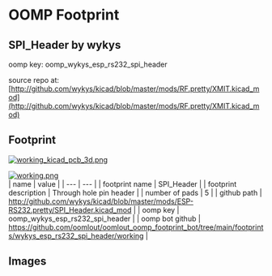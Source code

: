 # OOMP Footprint  
## SPI_Header  by wykys  
  
oomp key: oomp_wykys_esp_rs232_spi_header  
  
source repo at: [http://github.com/wykys/kicad/blob/master/mods/RF.pretty/XMIT.kicad_mod](http://github.com/wykys/kicad/blob/master/mods/RF.pretty/XMIT.kicad_mod)  
## Footprint  
  
[![working_kicad_pcb_3d.png](working_kicad_pcb_3d_600.png)](working_kicad_pcb_3d.png)  
  
[![working.png](working_600.png)](working.png)  
| name | value | 
| --- | --- | 
| footprint name | SPI_Header | 
| footprint description | Through hole pin header | 
| number of pads | 5 | 
| github path | http://github.com/wykys/kicad/blob/master/mods/ESP-RS232.pretty/SPI_Header.kicad_mod | 
| oomp key | oomp_wykys_esp_rs232_spi_header | 
| oomp bot github | https://github.com/oomlout/oomlout_oomp_footprint_bot/tree/main/footprints/wykys_esp_rs232_spi_header/working | 
## Images  
